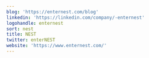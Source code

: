 ```yaml
---
blog: 'https://enternest.com/blog'
linkedin: 'https://linkedin.com/company/-enternest'
logohandle: enternest
sort: nest
title: NEST
twitter: enterNEST
website: 'https://www.enternest.com/'
---
```

